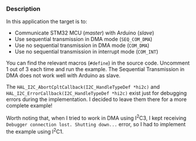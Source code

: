 ### Description
In this application the target is to:
- Communicate STM32 MCU (*master*) with Arduino (*slave*)
- Use sequential transmission in DMA mode (`SEQ_COM_DMA`)
- Use no sequential transmission in DMA mode (`COM_DMA`)
- Use no sequential transmission in interrupt mode (`COM_INT`)

You can find the relevant macros (`#define`) in the source code. Uncomment 1 out of 3 each time and run the example.
The Sequential Transmission in DMA does not work well with Arduino as slave.

The `HAL_I2C_AbortCpltCallback(I2C_HandleTypeDef *hi2c)` and `HAL_I2C_ErrorCallback(I2C_HandleTypeDef *hi2c)` exist just for debugging errors during the implementation. I decided to leave them there for a more complete example!

Worth noting that, when I tried to work in DMA using I<sup>2</sup>C3, I kept receiving `Debugger connection lost. Shutting down...` error, so I had to implement the example using I<sup>2</sup>C1.